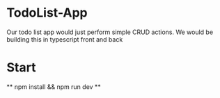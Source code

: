 # TodoList-App
Our todo list app would just perform simple CRUD actions. We would be building this in typescript front and back

# Start
** npm install && npm run dev **
